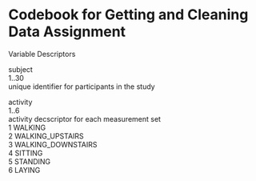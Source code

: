 # Codebook for Getting and Cleaning Data Assignment

Variable Descriptors   

subject   
  1..30   
  unique identifier for participants in the study   
  
activity   
  1..6   
  activity decscriptor for each measurement set   
    1 WALKING   
    2 WALKING_UPSTAIRS   
    3 WALKING_DOWNSTAIRS  
    4 SITTING  
    5 STANDING  
    6 LAYING  
